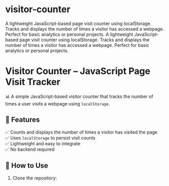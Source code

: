 # visitor-counter
A lightweight JavaScript-based page visit counter using localStorage. Tracks and displays the number of times a visitor has accessed a webpage. Perfect for basic analytics or personal projects.
A lightweight JavaScript-based page visit counter using localStorage. Tracks and displays the number of times a visitor has accessed a webpage. Perfect for basic analytics or personal projects.
# Visitor Counter – JavaScript Page Visit Tracker

📊 A simple JavaScript-based visitor counter that tracks the number of times a user visits a webpage using `localStorage`.

## 🔧 Features
✅ Counts and displays the number of times a visitor has visited the page  
✅ Uses `localStorage` to persist visit counts  
✅ Lightweight and easy to integrate  
✅ No backend required  

## 🚀 How to Use
1. Clone the repository:
